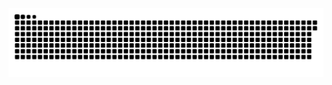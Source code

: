 <picture>
  <source media="(prefers-color-scheme: dark)" srcset="https://raw.githubusercontent.com/MarineHakobyan/MarineHakobyan/634154147ff25b547f1f539183e9b8deb276ebcc/github-contribution-grid-snake-dark.svg" />
  <source media="(prefers-color-scheme: light)" srcset="https://raw.githubusercontent.com/MarineHakobyan/MarineHakobyan/634154147ff25b547f1f539183e9b8deb276ebcc/github-contribution-grid-snake.svg" />
  <img alt="github-snake" src="https://raw.githubusercontent.com/MarineHakobyan/MarineHakobyan/634154147ff25b547f1f539183e9b8deb276ebcc/github-contribution-grid-snake-dark.svg" />
</picture>
